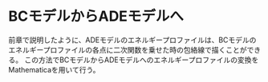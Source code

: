 # BCモデルからADEモデルへ
前章で説明したように、ADEモデルのエネルギープロファイルは、BCモデルのエネルギープロファイルの各点に二次関数を乗せた時の包絡線で描くことができる。
この方法でBCモデルからADEモデルへのエネルギープロファイルの変換をMathematicaを用いて行う。

